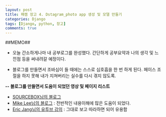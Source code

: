 ```yaml
---
layout: post
title: 패캠 장고 4. Dstagram_photo app 생성 및 모델 만들기
categories: Django
tags: [Django, python, 장고]
comments: true
---
```



##MEMO##
- 오늘 간소하게나마 내 공부로그를 완성했다. 간단하게 공부요약과 나의 생각 및 느낀점 등을 써내려갈 예정이다. 

- 블로그를 만들면서 조바심이 들 때에는 스스로 심호흡을 한 번 하게 된다. 페이스 조절을 하지 못해 내가 지쳐버리는 실수를 다시 겪지 않도록. 


**-- 블로그를 만들면서 도움이 되었던 영상 및 페이지 리스트**
- [SOURCEBOX님의 블로그](http://emflant.tistory.com/135)
- [Mike Lee님의 블로그](https://leemun1.github.io/webdev/2017/06/19/jekyll-github-pages-1/) : 전반적인 내용이해에 많은 도움이 되었다.
- [Eric Jang님의 유투브 강의](https://www.youtube.com/watch?v=eVc3S5wk18o&t=6s) : 그대로 보고 따라하면 되어 유용함

